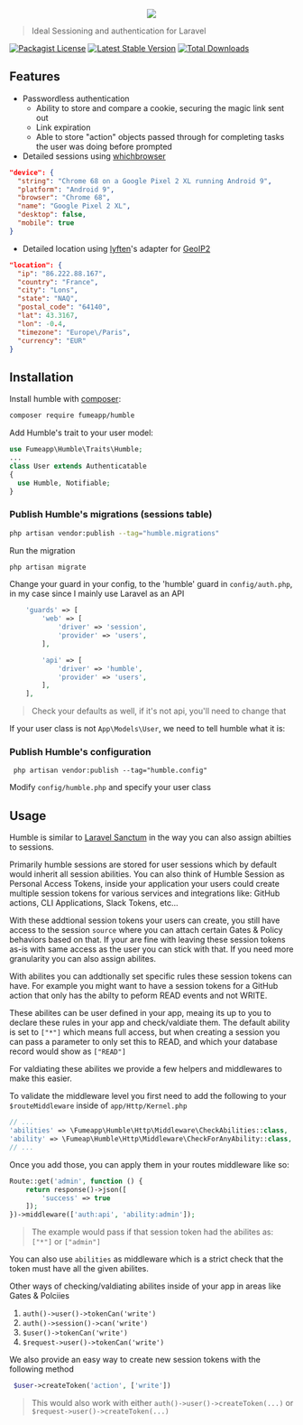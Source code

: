 <p align="center">
  <img src="https://github.com/fumeapp/humble/raw/master/logo.jpg"/>
</p>

> Ideal Sessioning and authentication for Laravel

[![Packagist License](https://poser.pugx.org/fumeapp/humble/license.png)](https://choosealicense.com/licenses/apache-2.0/)
[![Latest Stable Version](https://poser.pugx.org/fumeapp/humble/version.png)](https://packagist.org/packages/fumeapp/humble)
[![Total Downloads](https://poser.pugx.org/fumeapp/humble/d/total.png)](https://packagist.org/packages/fumeapp/humble)

## Features
* Passwordless authentication
  * Ability to store and compare a cookie, securing the magic link sent out
  * Link expiration
  * Able to store "action" objects passed through for completing tasks the user was doing before prompted
* Detailed sessions using [whichbrowser](https://github.com/WhichBrowser/Parser-PHP)

```json
"device": {
  "string": "Chrome 68 on a Google Pixel 2 XL running Android 9",
  "platform": "Android 9",
  "browser": "Chrome 68",
  "name": "Google Pixel 2 XL",
  "desktop": false,
  "mobile": true
}
```

* Detailed location using [lyften](https://github.com/Torann/laravel-geoip)'s adapter for [GeoIP2](https://github.com/maxmind/GeoIP2-php)

```json
"location": {
  "ip": "86.222.88.167",
  "country": "France",
  "city": "Lons",
  "state": "NAQ",
  "postal_code": "64140",
  "lat": 43.3167,
  "lon": -0.4,
  "timezone": "Europe\/Paris",
  "currency": "EUR"
}
```

## Installation

Install humble with [composer](https://getcomposer.org/doc/00-intro.md):
```bash
composer require fumeapp/humble
```

Add Humble's trait to your user model:

```php
use Fumeapp\Humble\Traits\Humble;
...
class User extends Authenticatable
{
  use Humble, Notifiable;
}
```

### Publish Humble's migrations (sessions table)
```bash
php artisan vendor:publish --tag="humble.migrations"
```

Run the migration
```bash
php artisan migrate
```

Change your guard in your config, to the 'humble' guard in `config/auth.php`, in my case since I mainly use Laravel as an API
```php
    'guards' => [
        'web' => [
            'driver' => 'session',
            'provider' => 'users',
        ],

        'api' => [
            'driver' => 'humble',
            'provider' => 'users',
        ],
    ],
```
> Check your defaults as well, if it's not api, you'll need to change that

If your user class is not `App\Models\User`, we need to tell humble what it is:

### Publish Humble's configuration
```
 php artisan vendor:publish --tag="humble.config"
```
Modify `config/humble.php` and specify your user class

## Usage

Humble is similar to [Laravel Sanctum](https://laravel.com/docs/9.x/sanctum#introduction) in the way you can also assign abilties to sessions.

Primarily humble sessions are stored for user sessions which by default would inherit all session abilities. You can also think of Humble Session as Personal Access Tokens, inside your application your users could create multiple session tokens for various services and integrations like: GitHub actions, CLI Applications, Slack Tokens, etc...

With these addtional session tokens your users can create, you still have access to the session `source` where you can attach certain Gates & Policy behaviors based on that. If your are fine with leaving these session tokens as-is with same access as the user you can stick with that. If you need more granularity you can also assign abilites.

With abilites you can addtionally set specific rules these session tokens can have. For example you might want to have a session tokens for a GitHub action that only has the abilty to peform READ events and not WRITE.

These abilites can be user defined in your app, meaing its up to you to declare these rules in your app and check/valdiate them. The default ability is set to 
`["*"]` which means full access, but when creating a session you can pass a parameter to only set this to READ, and which your database record would show as 
`["READ"]`

For valdiating these abilites we provide a few helpers and middlewares to make this easier.

To validate the middleware level you first need to add the following to your `$routeMiddleware` inside of `app/Http/Kernel.php`

```php
// ...
'abilities' => \Fumeapp\Humble\Http\Middleware\CheckAbilities::class,
'ability' => \Fumeap\Humble\Http\Middleware\CheckForAnyAbility::class,
// ...
```

Once you add those, you can apply them in your routes middleware like so:

```php
Route::get('admin', function () {
    return response()->json([
        'success' => true
    ]);
})->middleware(['auth:api', 'ability:admin']);
```

> The example would pass if that session token had the abilites as: `["*"]` or `["admin"]`

You can also use `abilities` as middleware which is a strict check that the token must have all the given abilites.

Other ways of checking/valdiating abilites inside of your app in areas like Gates & Polciies

1. `auth()->user()->tokenCan('write')`
2. `auth()->session()->can('write')`
3. `$user()->tokenCan('write')`
4. `$request->user()->tokenCan('write')`


We also provide an easy way to create new session tokens with the following method

```php
 $user->createToken('action', ['write'])
```

> This would also work with either `auth()->user()->createToken(...)` or `$request->user()->createToken(...)`
